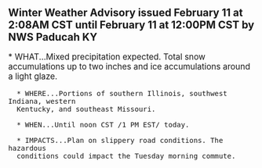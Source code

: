 <p>
   <h2>Winter Weather Advisory issued February 11 at 2:08AM CST until February 11 at 12:00PM CST by NWS Paducah KY</h2>
   <div style="font-size:120%">* WHAT...Mixed precipitation expected. Total snow accumulations up
      to two inches and ice accumulations around a light glaze.
      
      * WHERE...Portions of southern Illinois, southwest Indiana, western
      Kentucky, and southeast Missouri.
      
      * WHEN...Until noon CST /1 PM EST/ today.
      
      * IMPACTS...Plan on slippery road conditions. The hazardous
      conditions could impact the Tuesday morning commute.
   </div>
</p>